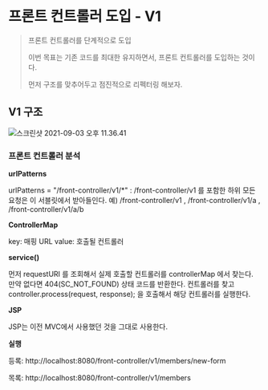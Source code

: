 # 프론트 컨트롤러 도입 - V1

> 프론트 컨트롤러를 단계적으로 도입
>
> 이번 목표는 기존 코드를 최대한 유지하면서, 프론트 컨트롤러를 도입하는 것이다.
>
> 먼저 구조를 맞추어두고 점진적으로 리펙터링 해보자.

## V1 구조

![스크린샷 2021-09-03 오후 11.36.41](/Users/MisternB/Desktop/TIL/md-images/%E1%84%89%E1%85%B3%E1%84%8F%E1%85%B3%E1%84%85%E1%85%B5%E1%86%AB%E1%84%89%E1%85%A3%E1%86%BA%202021-09-03%20%E1%84%8B%E1%85%A9%E1%84%92%E1%85%AE%2011.36.41.png)



### 프론트 컨트롤러 분석



**urlPatterns**

urlPatterns = "/front-controller/v1/*" : /front-controller/v1 를 포함한 하위 모든 요청은 이 서블릿에서 받아들인다.
 예) /front-controller/v1 , /front-controller/v1/a , /front-controller/v1/a/b



**ControllerMap**

key: 매핑 URL
 value: 호출될 컨트롤러



**service()**

먼저 requestURI 를 조회해서 실제 호출할 컨트롤러를 controllerMap 에서 찾는다. 만약 없다면 404(SC_NOT_FOUND) 상태 코드를 반환한다.
 컨트롤러를 찾고 controller.process(request, response); 을 호출해서 해당 컨트롤러를 실행한다.



**JSP**

JSP는 이전 MVC에서 사용했던 것을 그대로 사용한다.



**실행**

등록: http://localhost:8080/front-controller/v1/members/new-form 

목록: http://localhost:8080/front-controller/v1/members

